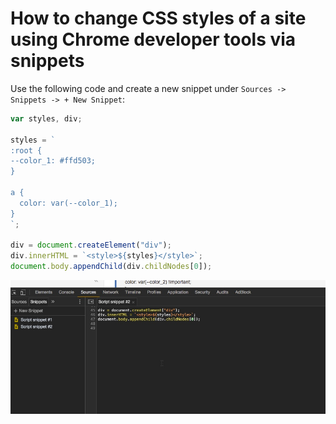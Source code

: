 # How to change CSS styles of a site using Chrome developer tools via snippets

Use the following code and create a new snippet under `Sources -> Snippets -> + New Snippet`:

```Javascript
var styles, div;

styles = `
:root {
--color_1: #ffd503;
}

a {
  color: var(--color_1);
}
`;

div = document.createElement("div");
div.innerHTML = `<style>${styles}</style>`;
document.body.appendChild(div.childNodes[0]);
```

![](./how-to-change-css-styles-of-a-site-using-chrome-developer-tools-via-snippets.jpg)
